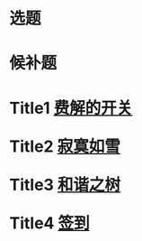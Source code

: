 <!--
 * @Author: eraDong qq1184434988@gamil.com
 * @Date: 2022-10-19 21:34:44
 * @LastEditors: eraDong qq1184434988@gamil.com
 * @LastEditTime: 2022-10-20 19:29:07
 * @FilePath: \RandomThings\CodeContestWeekly(CCW)\Week1\Source.md
 * @Description: 这是默认设置,请设置`customMade`, 打开koroFileHeader查看配置 进行设置: https://github.com/OBKoro1/koro1FileHeader/wiki/%E9%85%8D%E7%BD%AE
-->
<h1>选题<h1>

<h1>候补题<h1>

Title1 [费解的开关](https://ac.nowcoder.com/acm/contest/998/D)

Title2 [寂寞如雪](https://ac.nowcoder.com/acm/contest/37895/A)

Title3 [和谐之树](https://ac.nowcoder.com/acm/contest/31620/D)

Title4 [签到](https://ac.nowcoder.com/acm/contest/37344/J)